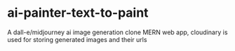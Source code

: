 # ai-painter-text-to-paint
A dall-e/midjourney ai image generation clone MERN web app, cloudinary is used for storing generated images and their urls
